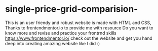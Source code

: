 # single-price-grid-comparision-
This is an user friendy and robust website is made with HTML and CSS, 
Thanks to frontendmentor.io to provide me with resource
Do you want to know more and revise and practice your 
frontrnd skills
https://www.frontendmentor.io/
check out the website and get you hand deep into creating amazing
website like I did :) 
